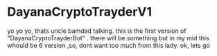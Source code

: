 # DayanaCryptoTrayderV1
yo yo yo, thats uncle bamdad talking. this is the first version of "DayanaCryptoTrayderBot" . there will be something but in my mid this whould be 6 version ,so, dont want too much from this lady. ok, lets go
